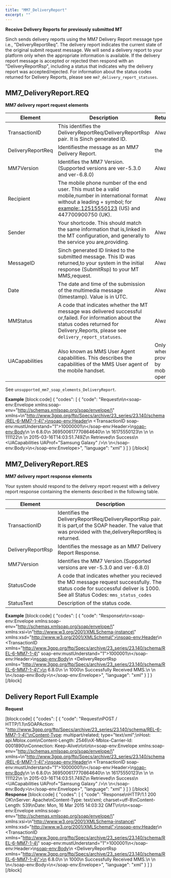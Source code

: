 ```yaml
---
title: "MM7_DeliveryReport"
excerpt: ""
---
```

**Receive Delivery Reports for previously submitted MT**

Sinch sends delivery reports using the MM7 Delivery Report message type i.e., "DeliveryReportReq". The delivery report indicates the current state of the original submit request message. We will send a delivery report to your platform only when the appropriate information is available. If the delivery report message is accepted or rejected then respond with an "DeliveryReportRsp", including a status that indicates why the delivery report was accepted/rejected. For information about the status codes returned for Delivery Reports, please see `mm7_delivery_report_statuses`.

## MM7\_DeliveryReport.REQ

**MM7 delivery report request elements**

|    **Element**    |                **Description**                                                                                                                                                                |      **Returned**                     |
| ----------------- | --------------------------------------------------------------------------------------------------------------------------------------------------------------------------------------------- | ------------------------------------- |
| TransactionID     | This identifies the DeliveryReportReq/DeliveryReportRsp pair. It is Sinch generated ID.                                                                                                       | Always                                |
| DeliveryReportReq | Identifiesthe message as an MM7 Delivery Report.                                                                                                                                              | the                                   |
| MM7Version        | Identifies the MM7 Version. (Supported versions are ver-5.3.0 and ver-6.8.0)                                                                                                                  | Always                                |
| Recipient         | The mobile phone number of the end user. This must be a valid mobile,number in international format without a leading + symbol; for <example:,12515550123> (US) and 447700900750 (UK).        | Always                                |
| Sender            | Your shortcode. This should match the same information that is,linked in the MT configuration, and generally to the service you are,providing.                                                | Always                                |
| MessageID         | Sinch generated ID linked to the submitted message. This ID was returned,to your system in the initial response (SubmitRsp) to your MT MMS,request.                                           | Always                                |
| Date              | The date and time of the submission of the multimedia message (timestamp). Value is in UTC.                                                                                                   | Always                                |
| MMStatus          | A code that indicates whether the MT message was delivered successful or,failed. For information about the status codes returned for Delivery,Reports, please see `delivery_report_statuses`. | Always                                |
| UACapabilities    | Also known as MMS User Agent capabilities. This describes the capabilities of the MMS User agent of the mobile handset.                                                                       | Only when provided by mobile operator |

See `unsupported_mm7_soap_elements_DeliveryReport`.

**Example**
[block:code]
{
  "codes": [
    {
      "code": "Request\n<?xml version=\"1.0\" encoding=\"UTF-8\" standalone=\"yes\"?>\n<soap-env:Envelope xmlns:soap-env=\"http://schemas.xmlsoap.org/soap/envelope/\" xmlns=\n\"http://www.3gpp.org/ftp/Specs/archive/23_series/23.140/schema/REL-6-MM7-1-4\">\n<soap-env:Header>\n   <TransactionID soap-env:mustUnderstand=\"1\">10000001</TransactionID>\n</soap-env:Header>\n<soap-env:Body>\n   <DeliveryReportReq>\n      <MM7Version>6.8.0</MM7Version>\n      <MessageID>369500617770864640</MessageID>\n      <Recipient>\n         <Number>16175550123</Number>\n      </Recipient>\n      <Sender>\n         <Number>111122</Number>\n      </Sender>\n      <Date>2015-03-16T14:03:51.749Z</Date>\n      <MMStatus>Retrieved</MMStatus>\n      <StatusText>Success</StatusText>\n      <UACapabilities UAProf=\"Samsung Galaxy\" />\n   </DeliveryReportReq>\n</soap-env:Body>\n</soap-env:Envelope>",
      "language": "xml"
    }
  ]
}
[/block]
## MM7\_DeliveryReport.RES

**MM7 delivery report response elements**

Your system should respond to the delivery report request with a delivery report response containing the elements described in the following table.

|      **Element**  |                  **Description**                                                                                                                                         |
| ----------------- | ------------------------------------------------------------------------------------------------------------------------------------------------------------------------ |
| TransactionID     | Identifies the DeliveryReportReq/DeliveryReportRsp pair. It is part,of the SOAP header. The value that was provided with the,deliveryReportReq is returned.              |
| DeliveryReportRsp | Identifies the message as an MM7 Delivery Report Response.                                                                                                               |
| MM7Version        | Identifies the MM7 Version.(Supported versions are ver-5.3.0 and ver-6.8.0)                                                                                              |
| StatusCode        | A code that indicates whether you recieved the MO message request successfully. The status code for successful deliver is 1000. See all Status Codes: `mms_status_codes` |
| StatusText        | Description of the status code.                                                                                                                                          |

**Example**
[block:code]
{
  "codes": [
    {
      "code": "Response\n<?xml version=\"1.0\" encoding=\"UTF-8\" ?>\n<soap-env:Envelope xmlns:soap-env=\"http://schemas.xmlsoap.org/soap/envelope/\" xmlns:xsi=\n\"http://www.w3.org/2001/XMLSchema-instance\" xmlns:xsd=\"http://www.w3.org/2001/XMLSchema\">\n<soap-env:Header>\n   <TransactionID xmlns=\"http://www.3gpp.org/ftp/Specs/archive/23_series/23.140/schema/REL-6-MM7-1-4\" soap-env:mustUnderstand=\"1\">1000001</TransactionID>\n</soap-env:Header>\n<soap-env:Body>\n   <DeliveryReportRsp xmlns=\"http://www.3gpp.org/ftp/Specs/archive/23_series/23.140/schema/REL-6-MM7-1-4\">\n      <MM7Version>6.8.0</MM7Version>\n      <Status>\n         <StatusCode>1000</StatusCode>\n         <StatusText>Successfully Received MMS.</StatusText>\n      </Status>\n   </DeliveryReportRsp>\n</soap-env:Body>\n</soap-env:Envelope>",
      "language": "xml"
    }
  ]
}
[/block]
## Delivery Report Full Example

**Request**

[block:code]
{
  "codes": [
    {
      "code": "Request\nPOST / HTTP/1.1\nSOAPAction: \"http://www.3gpp.org/ftp/Specs/archive/23_series/23.140/schema/REL-6-MM7-1-4\"\nContent-Type: multipart/related; type=\"text/xml\";\nHost: api.Mblox.com\nContent-Length: 2546\nX-Mblox-Carrier-Id: 0001890\nConnection: Keep-Alive\n\n\n<?xml version=\"1.0\" encoding=\"UTF-8\" standalone=\"yes\"?>\n<soap-env:Envelope xmlns:soap-env=\"http://schemas.xmlsoap.org/soap/envelope/\" xmlns=\n\"http://www.3gpp.org/ftp/Specs/archive/23_series/23.140/schema/REL-6-MM7-1-4\">\n<soap-env:Header>\n   <TransactionID soap-env:mustUnderstand=\"1\">10000001</TransactionID>\n</soap-env:Header>\n<soap-env:Body>\n   <DeliveryReportReq>\n      <MM7Version>6.8.0</MM7Version>\n      <MessageID>369500617770864640</MessageID>\n      <Recipient>\n         <Number>16175550123</Number>\n      </Recipient>\n      <Sender>\n         <Number>111122</Number>\n      </Sender>\n      <Date>2015-03-16T14:03:51.749Z</Date>\n      <MMStatus>Retrieved</MMStatus>\n      <StatusText>Success</StatusText>\n      <UACapabilities UAProf=\"Samsung Galaxy\" />\n   </DeliveryReportReq>\n</soap-env:Body>\n</soap-env:Envelope>",
      "language": "xml"
    }
  ]
}
[/block]
**Response**
[block:code]
{
  "codes": [
    {
      "code": "Response\nHTTP/1.1 200 OK\nServer: Apache\nContent-Type: text/xml; charset=utf-8\nContent-Length: 539\nDate: Mon, 16 Mar 2015 14:03:32 GMT\n\n<?xml version=\"1.0\" encoding=\"UTF-8\" ?>\n<soap-env:Envelope xmlns:soap-env=\"http://schemas.xmlsoap.org/soap/envelope/\" xmlns:xsi=\n\"http://www.w3.org/2001/XMLSchema-instance\" xmlns:xsd=\"http://www.w3.org/2001/XMLSchema\">\n<soap-env:Header>\n   <TransactionID xmlns=\"http://www.3gpp.org/ftp/Specs/archive/23_series/23.140/schema/REL-6-MM7-1-4\" soap-env:mustUnderstand=\"1\">1000001</TransactionID>\n</soap-env:Header>\n<soap-env:Body>\n   <DeliveryReportRsp xmlns=\"http://www.3gpp.org/ftp/Specs/archive/23_series/23.140/schema/REL-6-MM7-1-4\">\n      <MM7Version>6.8.0</MM7Version>\n      <Status>\n         <StatusCode>1000</StatusCode>\n         <StatusText>Successfully Received MMS.</StatusText>\n      </Status>\n   </DeliveryReportRsp>\n</soap-env:Body>\n</soap-env:Envelope>",
      "language": "xml"
    }
  ]
}
[/block]